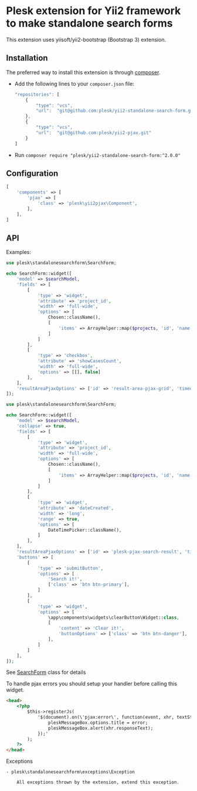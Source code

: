 Plesk extension for Yii2 framework to make standalone search forms
============================

This extension uses yiisoft/yii2-bootstrap (Bootstrap 3) extension.

Installation
------------

The preferred way to install this extension is through [composer](http://getcomposer.org/download/).

- Add the following lines to your `composer.json` file:

    ```js
    "repositories": [
        {
            "type": "vcs",
            "url":  "git@github.com:plesk/yii2-standalone-search-form.git"
        },
        {
            "type": "vcs",
            "url":  "git@github.com:plesk/yii2-pjax.git"
        }
    ]
    ```

- Run `composer require "plesk/yii2-standalone-search-form:^2.0.0"`


Configuration
------------

```php
[
    'components' => [
        'pjax' => [
            'class' => 'plesk\yii2pjax\Component',
        ],
    ],
]
```

API
------------

Examples:

```php
use plesk\standalonesearchform\SearchForm;

echo SearchForm::widget([
    'model' => $searchModel,
    'fields' => [
        [
            'type' => 'widget',
            'attribute' => 'project_id',
            'width' => 'full-wide',
            'options' => [
                Chosen::className(),
                [
                    'items' => ArrayHelper::map($projects, 'id', 'name'),
                ]
            ]
        ],
        [
            'type' => 'checkbox',
            'attribute' => 'showCasesCount',
            'width' => 'full-wide',
            'options' => [[], false]
        ],
    ],
    'resultAreaPjaxOptions' => ['id' => 'result-area-pjax-grid', 'timeout' => 1000],
]);
```

```php
use plesk\standalonesearchform\SearchForm;

echo SearchForm::widget([
    'model' => $searchModel,
    'collapse' => true,
    'fields' => [
        [
            'type' => 'widget',
            'attribute' => 'project_id',
            'width' => 'full-wide',
            'options' => [
                Chosen::className(),
                [
                    'items' => ArrayHelper::map($projects, 'id', 'name'),
                ]
            ]
        ],
        [
            'type' => 'widget',
            'attribute' => 'dateCreated',
            'width' => 'long',
            'range' => true,
            'options' => [
                DateTimePicker::className(),
            ]
        ],
    ],
    'resultAreaPjaxOptions' => ['id' => 'plesk-pjax-search-result', 'timeout' => 30000],
    'buttons' => [
        [
            'type' => 'submitButton',
            'options' => [
                'Search it!',
                ['class' => 'btn btn-primary'],
            ]
        ],
        [
            'type' => 'widget',
            'options' => [
                \app\components\widgets\clearButton\Widget::class,
                [
                    'content' => 'Clear it!',
                    'buttonOptions' => ['class' => 'btn btn-danger'],
                ],
            ]
        ]
    ],
]);
```
See [SearchForm](SearchForm.php) class for details

To handle pjax errors you should setup your handler before calling this widget.
```html
<head>
    <?php
        $this->registerJs(
            '$(document).on(\'pjax:error\', function(event, xhr, textStatus, error, options) {
                pleskMessageBox.options.title = error;
                pleskMessageBox.alert(xhr.responseText);
            });'
        );
    ?>
</head>

```

Exceptions

    - plesk\standalonesearchform\exceptions\Exception

        All exceptions thrown by the extension, extend this exception.